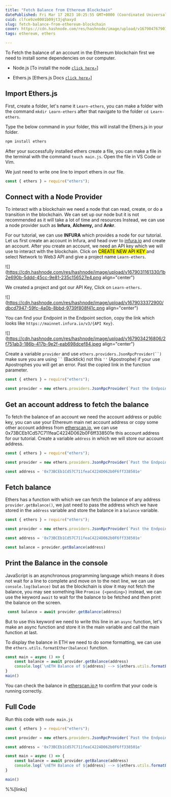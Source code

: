 ```yaml
---
title: "Fetch Balance from Ethereum Blockchain"
datePublished: Fri Mar 17 2023 10:25:55 GMT+0000 (Coordinated Universal Time)
cuid: clfce9ze0001b09jt3jqhaxyd
slug: fetch-balance-from-ethereum-blockchain
cover: https://cdn.hashnode.com/res/hashnode/image/upload/v1679047679017/56a244cf-1a3c-4a90-bcc7-c5057fd8e4e3.jpeg
tags: ethereum, ethers

---
```


To Fetch the balance of an account in the Ethereum blockchain first we need to install some dependencies on our computer.

* Node.js \[To install the node [`click here↗️`](https://nodejs.org/en)\]
    
* Ethers.js \[Ethers.js Docs [`click here↗️`](https://docs.ethers.org/v5/getting-started/)\]
    

## Import Ethers.js

First, create a folder, let's name it `Learn-ethers`, you can make a folder with the command `mkdir Learn-ethers` after that navigate to the folder `cd Learn-ethers`.

Type the below command in your folder, this will install the Ethers.js in your folder.

```bash
npm install ethers
```

After your successfully installed ethers create a file, you can make a file in the terminal with the command `touch main.js`. Open the file in VS Code or Vim.

We just need to write one line to import ethers in our file.

```javascript
const { ethers } = require("ethers");
```

## Connect with a Node Provider

To interact with a blockchain we need a node that can read, create, or do a transition in the blockchain. We can set up our node but it is not recommended as it will take a lot of time and resources Instead, we can use a node provider such as **Infura**, **Alchemy,** and **Ankr**.

For our tutorial, we can use **INFURA** which provides a node for our tutorial. Let us first create an account in Infura, and head over to [infura.io](https://www.infura.io) and create an account. After you create an account, we need an API key which we will use to interact with the blockchain. Click on <mark>CREATE NEW API KEY </mark> and select Network to Web3 API and give a project name `Learn-ethers`.

![](https://cdn.hashnode.com/res/hashnode/image/upload/v1679031161330/1b2e690b-5ddd-45cc-9e81-235c156527e4.png align="center")

We created a project and got our API Key, Click on `Learn-ethers.`

![](https://cdn.hashnode.com/res/hashnode/image/upload/v1679033372900/dbcd7947-59fc-4a0b-8bbd-9739f808f41c.png align="center")

You can find your Endpoint in the Endpoint section, copy the link which looks like `https://mainnet.infura.io/v3/{API Key}`.

![](https://cdn.hashnode.com/res/hashnode/image/upload/v1679034216806/2f751ab3-186b-417b-9e2f-eab698dcef84.jpeg align="center")

Create a variable `provider` and use `ethers.providers.JsonRpcProvider(``)` make sure you are using ` `` ` (Backtick) not this `''` (Apostrophe) if your use Apostrophes you will get an error. Past the copied link in the function parameter.

```javascript
const { ethers } = require("ethers");

const provider = new ethers.providers.JsonRpcProvider(`Past the Endpoint here`)
```

## Get an account address to fetch the balance

To fetch the balance of an account we need the account address or public key, you can use your Ethereum main net account address or copy some other account address from [etherscan.io](https://etherscan.io), we can use 0x73BCEb1Cd57C711feaC4224D062b0F6ff338501e this account address for our tutorial. Create a variable `address` in which we will store our account address.

```javascript
const { ethers } = require("ethers");

const provider = new ethers.providers.JsonRpcProvider(`Past the Endpoint here`)

const address = '0x73BCEb1Cd57C711feaC4224D062b0F6ff338501e'
```

## Fetch balance

Ethers has a function with which we can fetch the balance of any address `provider.getBalance()`, we just need to pass the address which we have stored in the `address` variable and store the balance in a `balance` variable.

```javascript
const { ethers } = require("ethers");

const provider = new ethers.providers.JsonRpcProvider(`Past the Endpoint here`)

const address = '0x73BCEb1Cd57C711feaC4224D062b0F6ff338501e'

const balance = provider.getBalance(address)
```

## Print the Balance in the console

JavaScript is an asynchronous programming language which means it does not wait for a line to complete and move on to the next line, we can use `console.log(balance)` but as the blockchain is slow it may not fetch the balance, you may see something like `Promise {<pending>}` instead, we can use the keyword `await` to wait for the balance to be fetched and then print the balance on the screen.

```javascript
 const balance = await provider.getBalance(address)
```

But to use this keyword we need to write this line in an `async` function, let's make an async function and store it in the main variable and call the main function at last.

To display the balance in ETH we need to do some formatting, we can use the `ethers.utils.formatEther(balance)` function.

```javascript
const main = async () => {
    const balance = await provider.getBalance(address)
    console.log(`\nETH Balance of ${address} --> ${ethers.utils.formatEther(balance)} ETH\n`)
}
main()
```

You can check the balance in [etherscan.io↗️](https://etherscan.io/address/0x73BCEb1Cd57C711feaC4224D062b0F6ff338501e) to confirm that your code is running correctly.

## Full Code

Run this code with `node main.js`

```javascript
const { ethers } = require("ethers");

const provider = new ethers.providers.JsonRpcProvider(`Past the Endpoint here`)

const address = '0x73BCEb1Cd57C711feaC4224D062b0F6ff338501e'

const main = async () => {
    const balance = await provider.getBalance(address)
    console.log(`\nETH Balance of ${address} --> ${ethers.utils.formatEther(balance)} ETH\n`)
}

main()
```

%%[links]